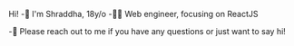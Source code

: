 
Hi!
-👋 I'm Shraddha, 18y/o
-👨‍💻 Web engineer, focusing on ReactJS
<!-- 🧱 Previous projects? => shraddhasingh.com -->
-💬 Please reach out to me if you have any questions or just want to say hi!

<!---
shrad059/shrad059 is a ✨ special ✨ repository because its `README.md` (this file) appears on your GitHub profile.
You can click the Preview link to take a look at your changes.
--->
